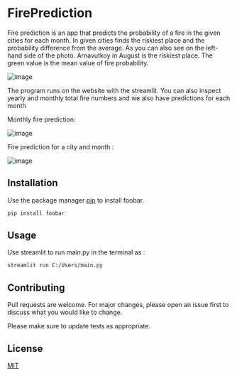 # FirePrediction

Fire prediction is an app that predicts the probability of a fire in the given cities for each month. In given cities finds the riskiest place and the probability difference from the average. As you can also see on the left-hand side of the photo. Arnavutkoy in August is the riskiest place. The green value is the mean value of fire probability.

![image](https://user-images.githubusercontent.com/18538179/189983017-6fe968c7-7eab-417c-bd78-1cb6646f147a.png)

The program runs on the website with the streamlit. You can also inspect yearly and monthly total fire numbers and we also have predictions for each month

Monthly fire prediction: 

![image](https://user-images.githubusercontent.com/18538179/189983203-52e3e579-9f77-4293-8243-d2f6e3539e35.png)

Fire prediction for a city and month : 


![image](https://user-images.githubusercontent.com/18538179/189983427-9d203895-9f40-4dc2-97d7-42075d0013e5.png)


## Installation

Use the package manager [pip](https://pip.pypa.io/en/stable/) to install foobar.

```bash
pip install foobar
```

## Usage

Use streamlit to run main.py in the terminal as : 

```bash
streamlit run C:/Users/main.py
```




## Contributing
Pull requests are welcome. For major changes, please open an issue first to discuss what you would like to change.

Please make sure to update tests as appropriate.

## License
[MIT](https://choosealicense.com/licenses/mit/)
